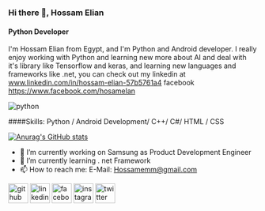 ### Hi there 👋, Hossam Elian
#### Python Developer

I'm Hossam Elian from Egypt, and I'm Python and Android developer. I really enjoy working with Python and learning new more about AI and deal with it's library like Tensorflow and keras, and learning new languages and frameworks like .net, you can check out my linkedin at www.linkedin.com/in/hossam-elian-57b5761a4 
facebook https://www.facebook.com/hosamelan


![python](https://user-images.githubusercontent.com/54024372/179233370-cde1ac9f-a63c-4481-8f39-ccfd577d4148.png)



####Skills: Python / Android Development/ C++/ C#/ HTML / CSS 

[![Anurag's GitHub stats](https://github-readme-stats.vercel.app/api?username=hosamelian)](https://github.com/anuraghazra/github-readme-stats)

- 🔭 I’m currently working on Samsung as Product Development Engineer  
- 🌱 I’m currently learning . net Framework  
- 📫 How to reach me: E-Mail: Hossamemm@gmail.com 


[<img src='https://cdn.jsdelivr.net/npm/simple-icons@3.0.1/icons/github.svg' alt='github' height='40'>](https://github.com/HosamElian)  [<img src='https://cdn.jsdelivr.net/npm/simple-icons@3.0.1/icons/linkedin.svg' alt='linkedin' height='40'>](https://www.linkedin.com/in/www.linkedin.com/in/hossam-elian-57b5761a4/)  [<img src='https://cdn.jsdelivr.net/npm/simple-icons@3.0.1/icons/facebook.svg' alt='facebook' height='40'>](https://www.facebook.com/https://www.facebook.com/hosamelan)  [<img src='https://cdn.jsdelivr.net/npm/simple-icons@3.0.1/icons/instagram.svg' alt='instagram' height='40'>](https://www.instagram.com/7ssam19/)  [<img src='https://cdn.jsdelivr.net/npm/simple-icons@3.0.1/icons/twitter.svg' alt='twitter' height='40'>](https://twitter.com/7ssam)  
